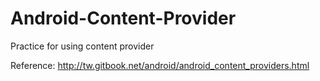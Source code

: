 # Android-Content-Provider

Practice for using content provider



Reference:
    http://tw.gitbook.net/android/android_content_providers.html
